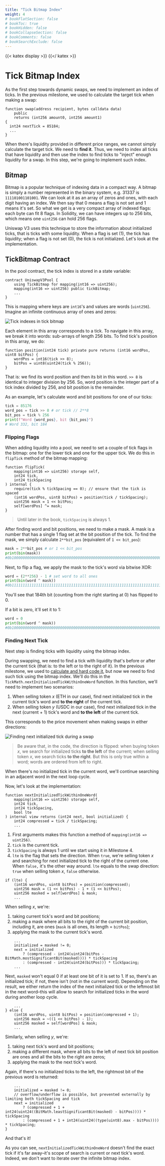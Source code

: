 ```yaml
---
title: "Tick Bitmap Index"
weight: 4
# bookFlatSection: false
# bookToc: true
# bookHidden: false
# bookCollapseSection: false
# bookComments: false
# bookSearchExclude: false
---
```


{{< katex display >}} {{</ katex >}}

# Tick Bitmap Index

As the first step towards dynamic swaps, we need to implement an index of ticks. In the previous milestone, we used to
calculate the target tick when making a swap:
```solidity
function swap(address recipient, bytes calldata data)
    public
    returns (int256 amount0, int256 amount1)
{
  int24 nextTick = 85184;
  ...
}
```

When there's liquidity provided in different price ranges, we cannot simply calculate the target tick. We need to **find
it**. Thus, we need to index all ticks that have liquidity and then use the index to find ticks to "inject" enough
liquidity for a swap. In this step, we're going to implement such index.

## Bitmap

Bitmap is a popular technique of indexing data in a compact way. A bitmap is simply a number represented in the binary
system, e.g. 31337 is `111101001101001`. We can look at it as an array of zeros and ones, with each digit having an index.
We then say that 0 means a flag is not set and 1 means it's set. So what we get is a very compact array of indexed flags:
each byte can fit 8 flags. In Solidity, we can have integers up to 256 bits, which means one `uint256` can hold 256 flags.

Uniswap V3 uses this technique to store the information about initialized ticks, that is ticks with some liquidity. When
a flag is set (1), the tick has liquidity; when a flag is not set (0), the tick is not initialized. Let's look at the
implementation.

## TickBitmap Contract

In the pool contract, the tick index is stored in a state variable:
```solidity
contract UniswapV3Pool {
    using TickBitmap for mapping(int16 => uint256);
    mapping(int16 => uint256) public tickBitmap;
    ...
}
```

This is mapping where keys are `int16`'s and values are words (`uint256`). Imagine an infinite continuous array of ones
and zeros:

![Tick indexes in tick bitmap](/images/milestone_2/tick_bitmap.png)

Each element in this array corresponds to a tick. To navigate in this array, we break it into words: sub-arrays of
length 256 bits. To find tick's position in this array, we do:

```solidity
function position(int24 tick) private pure returns (int16 wordPos, uint8 bitPos) {
    wordPos = int16(tick >> 8);
    bitPos = uint8(uint24(tick % 256));
}
```

That is: we find its word position and then its bit in this word. `>> 8` is identical to integer division by 256. So,
word position is the integer part of a tick index divided by 256, and bit position is the remainder.

As an example, let's calculate word and bit positions for one of our ticks:
```python
tick = 85176
word_pos = tick >> 8 # or tick // 2**8
bit_pos = tick % 256
print(f"Word {word_pos}, bit {bit_pos}")
# Word 332, bit 184
```

### Flipping Flags

When adding liquidity into a pool, we need to set a couple of tick flags in the bitmap: one for the lower tick and one
for the upper tick. We do this in `flipTick` method of the bitmap mapping:
```solidity
function flipTick(
    mapping(int16 => uint256) storage self,
    int24 tick,
    int24 tickSpacing
) internal {
    require(tick % tickSpacing == 0); // ensure that the tick is spaced
    (int16 wordPos, uint8 bitPos) = position(tick / tickSpacing);
    uint256 mask = 1 << bitPos;
    self[wordPos] ^= mask;
}
```

> Until later in the book, `tickSpacing` is always 1.

After finding word and bit positions, we need to make a mask. A mask is a number that has a single 1 flag set at the
bit position of the tick. To find the mask, we simply calculate `2**bit_pos` (equivalent of `1 << bit_pos`):
```python
mask = 2**bit_pos # or 1 << bit_pos
print(bin(mask))
#0b10000000000000000000000000000000000000000000000000000000000000000000000000000000000000000000000000000000000000000000000000000000000000000000000000000000000000000000000000000000000000000
```

Next, to flip a flag, we apply the mask to the tick's word via bitwise XOR:
```python
word = (2**256) - 1 # set word to all ones
print(bin(word ^ mask))                                                   ↓ here
#0b1111111111111111111111111111111111111111111111111111111111111111111111101111111111111111111111111111111111111111111111111111111111111111111111111111111111111111111111111111111111111111111111111111111111111111111111111111111111111111111111111111111111111111
```

You'll see that 184th bit (counting from the right starting at 0) has flipped to 0.

If a bit is zero, it'll set it to 1:
```python
word = 0
print(bin(word ^ mask))
#0b10000000000000000000000000000000000000000000000000000000000000000000000000000000000000000000000000000000000000000000000000000000000000000000000000000000000000000000000000000000000000000
```

### Finding Next Tick

Next step is finding ticks with liquidity using the bitmap index.

During swapping, we need to find a tick with liquidity that's before or after the current tick (that is: to the left or
to the right of it). In the previous milestone, we used to [calculate and hard code it](https://github.com/Jeiwan/uniswapv3-code/blob/85b8605c37a9065c141a234ee2c18d9507eeba22/src/UniswapV3Pool.sol#L142),
but now we need to find such tick using the bitmap index. We'll do this in the `TickMath.nextInitializedTickWithinOneWord`
function. In this function, we'll need to implement two scenarios:

1. When selling token $x$ (ETH in our case), find next initialized tick in the current tick's word and **to the right** of the current tick.
1. When selling token $y$ (USDC in our case), find next initialized tick in the next (current + 1) tick's word and **to the left** of the current tick.

This corresponds to the price movement when making swaps in either directions:

![Finding next initialized tick during a swap](/images/milestone_2/find_next_tick.png)

> Be aware that, in the code, the direction is flipped: when buying token $x$, we search for initialized ticks **to the
left** of the current; when selling token $x$, we search ticks **to the right**. But this is only true within a word;
words are ordered from left to right.

When there's no initialized tick in the current word, we'll continue searching in an adjacent word in the next loop cycle.

Now, let's look at the implementation:
```solidity
function nextInitializedTickWithinOneWord(
    mapping(int16 => uint256) storage self,
    int24 tick,
    int24 tickSpacing,
    bool lte
) internal view returns (int24 next, bool initialized) {
    int24 compressed = tick / tickSpacing;
    ...
```

1. First arguments makes this function a method of `mapping(int16 => uint256)`.
1. `tick` is the current tick.
1. `tickSpacing` is always 1 until we start using it in Milestone 4.
1. `lte` is the flag that sets the direction. When `true`, we're selling token $x$ and searching for next initialized tick
to the right of the current one. When `false,` it's the other way around. `lte` equals to the swap direction: `true` when
selling token $x$, `false` otherwise.

```solidity
if (lte) {
    (int16 wordPos, uint8 bitPos) = position(compressed);
    uint256 mask = (1 << bitPos) - 1 + (1 << bitPos);
    uint256 masked = self[wordPos] & mask;
    ...
```

When selling $x$, we're:
1. taking current tick's word and bit positions;
1. making a mask where all bits to the right of the current bit position, including it, are ones (`mask` is all ones,
its length = `bitPos`);
1. applying the mask to the current tick's word.

```solidity
    ...
    initialized = masked != 0;
    next = initialized
        ? (compressed - int24(uint24(bitPos - BitMath.mostSignificantBit(masked)))) * tickSpacing
        : (compressed - int24(uint24(bitPos))) * tickSpacing;
    ...
```
Next, `masked` won't equal 0 if at least one bit of it is set to 1. If so, there's an initialized tick; if not, there
isn't (not in the current word). Depending on the result, we either return the index of the next initialized tick or the
leftmost bit in the next word–this will allow to search for initialized ticks in the word during another loop cycle.

```solidity
    ...
} else {
    (int16 wordPos, uint8 bitPos) = position(compressed + 1);
    uint256 mask = ~((1 << bitPos) - 1);
    uint256 masked = self[wordPos] & mask;
    ...
```

Similarly, when selling $y$, we're:
1. taking next tick's word and bit positions;
1. making a different mask, where all bits to the left of next tick bit position are ones and all the bits to the right
are zeros;
1. applying the mask to the next tick's word.

Again, if there's no initialized ticks to the left, the rightmost bit of the previous word is returned:
```solidity
    ...
    initialized = masked != 0;
    // overflow/underflow is possible, but prevented externally by limiting both tickSpacing and tick
    next = initialized
        ? (compressed + 1 + int24(uint24((BitMath.leastSignificantBit(masked) - bitPos)))) * tickSpacing
        : (compressed + 1 + int24(uint24((type(uint8).max - bitPos)))) * tickSpacing;
}
```

And that's it!

As you can see, `nextInitializedTickWithinOneWord` doesn't find the exact tick if it's far away–it's scope of search is
current or next tick's word. Indeed, we don't want to iterate over the infinite bitmap index.